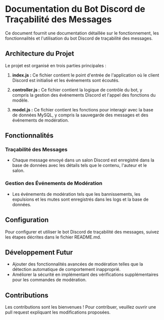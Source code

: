 # Documentation du Bot Discord de Traçabilité des Messages

Ce document fournit une documentation détaillée sur le fonctionnement, les fonctionnalités et l'utilisation du bot Discord de traçabilité des messages.

## Architecture du Projet

Le projet est organisé en trois parties principales :

1. **index.js :** Ce fichier contient le point d'entrée de l'application où le client Discord est initialisé et les événements sont écoutés.

2. **controller.js :** Ce fichier contient la logique de contrôle du bot, y compris la gestion des événements Discord et l'appel des fonctions du modèle.

3. **model.js :** Ce fichier contient les fonctions pour interagir avec la base de données MySQL, y compris la sauvegarde des messages et des événements de modération.

## Fonctionnalités

### Traçabilité des Messages

- Chaque message envoyé dans un salon Discord est enregistré dans la base de données avec les détails tels que le contenu, l'auteur et le salon.

### Gestion des Événements de Modération

- Les événements de modération tels que les bannissements, les expulsions et les mutes sont enregistrés dans les logs et la base de données.

## Configuration

Pour configurer et utiliser le bot Discord de traçabilité des messages, suivez les étapes décrites dans le fichier README.md.

## Développement Futur

- Ajouter des fonctionnalités avancées de modération telles que la détection automatique de comportement inapproprié.
- Améliorer la sécurité en implémentant des vérifications supplémentaires pour les commandes de modération.

## Contributions

Les contributions sont les bienvenues ! Pour contribuer, veuillez ouvrir une pull request expliquant les modifications proposées.

